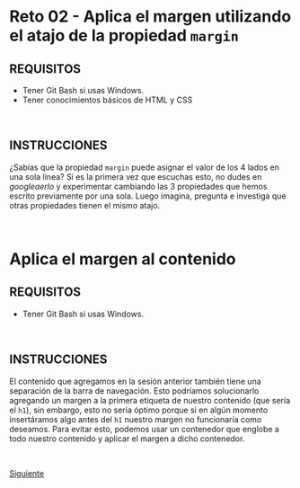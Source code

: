 # Reto 02 - Aplica el margen utilizando el atajo de la propiedad `margin`

## REQUISITOS
- Tener Git Bash si usas Windows.
- Tener conocimientos básicos de HTML y CSS

<br/>

## INSTRUCCIONES

¿Sabías que la propiedad `margin` puede asignar el valor de los 4 lados en una
sola línea? Si es la primera vez que escuchas esto, no dudes en _googleaerlo_ y
experimentar cambiando las 3 propiedades que hemos escrito previamente por una
sola. Luego imagina, pregunta e investiga que otras propiedades tienen el mismo
atajo.

<br/>

# Aplica el margen al contenido

## REQUISITOS
- Tener Git Bash si usas Windows.

<br/>

## INSTRUCCIONES

El contenido que agregamos en la sesión anterior también tiene una separación de
la barra de navegación. Esto podríamos solucionarlo agregando un margen a la
primera etiqueta de nuestro contenido (que sería el `h1`), sin embargo, esto no
sería óptimo porque si en algún momento insertáramos algo antes del `h1` nuestro
margen no funcionaría como deseamos. Para evitar esto, podemos usar un contenedor
que englobe a todo nuestro contenido y aplicar el margen a dicho contenedor.

<br/>

[Siguiente](../reto-03)